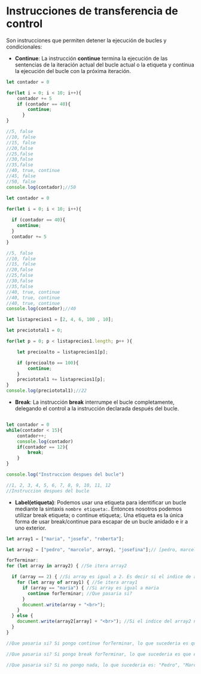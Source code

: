 # Instrucciones de transferencia de control
Son instrucciones que permiten detener la ejecución de bucles y condicionales:

- **Continue**: La instrucción **continue** termina la ejecución de las sentencias de la iteración actual del bucle actual o la etiqueta y continua la ejecución del bucle con la próxima iteración.

```javascript
let contador = 0

for(let i = 0; i < 10; i++){
	contador += 5 
	if (contador == 40){
	    continue;
	  }
}

//5, false
//10, false
//15, false
//20,false
//25,false
//30,false
//35,false
//40, true, continue
//45, false
//50, false
console.log(contador);//50
```

```javascript 
let contador = 0

for(let i = 0; i < 10; i++){
    
  if (contador == 40){
    continue;
  }
  contador += 5
}

//5, false
//10, false
//15, false
//20,false
//25,false
//30,false
//35,false
//40, true, continue
//40, true, continue
//40, true, continue
console.log(contador);//40
```

```javascript
let listaprecios1 = [2, 4, 6, 100 , 10];

let preciototal1 = 0;

for(let p = 0; p < listaprecios1.length; p++ ){

	let precioalto = listaprecios1[p];

	if (precioalto == 100){
	    continue;
	}
	preciototal1 += listaprecios1[p];
}
console.log(preciototal1);//22
```

- **Break**: La instrucción **break** interrumpe el bucle completamente, delegando el control a la instrucción declarada después del bucle.

```javascript

let contador = 0
while(contador < 15){
    contador++;
    console.log(contador)
    if(contador == 12){
        break;
    }
}

console.log("Instruccion despues del bucle")

//1, 2, 3, 4, 5, 6, 7, 8, 9, 10, 11, 12
//Instruccion despues del bucle

```

- **Label(etiqueta)**: Podemos usar una etiqueta para identificar un bucle mediante la sintaxis `nombre etiqueta:`. Entonces nosotros podemos utilizar break etiqueta; o continue etiqueta;.  Una etiqueta es la única forma de usar break/continue para escapar de un bucle anidado e ir a uno exterior. 

```javascript
let array1 = ["maria", "josefa", "roberta"];

let array2 = ["pedro", "marcelo", array1, "josefina"];// [pedro, marcelo, [maria, josefa, roberta], josefina]

forTerminar:
for (let array in array2) { //Se itera array2

  if (array == 2) { //Si array es igual a 2. Es decir si el indice de array2 es 2 se ejecutara:
    for (let array of array1) { //Se itera array1
      if (array == "maria") { //Si array es igual a maria
        continue forTerminar; //Que pasaria si?
      }
      document.write(array + "<br>");
    }
  } else {
    document.write(array2[array] + "<br>"); //Si el indice del array2 no es 2, se escribe. "Pedro", "Marcelo" y "Josefina"
  }
}

//Que pasaria si? Si pongo continue forTerminar, lo que sucederia es que al encontrarse "Maria" se ira a la proxima iteracion, es decir el index 3. "Pedro", "Marcelo" y "Josefina"

//Que pasaria si? Si pongo break forTerminar, lo que sucederia es que el encontrarse "Maria" se ira a la proxima instruccion fuera del bucle. "Pedro", "Marcelo"

//Que pasaria si? Si no pongo nada, lo que sucederia es: "Pedro", "Marcelo", "Maria","Josefa","Roberta","Josefina"
```